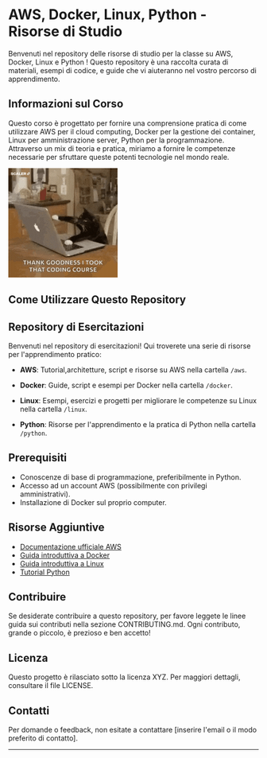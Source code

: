 # AWS, Docker, Linux, Python - Risorse di Studio

Benvenuti nel repository delle risorse di studio per la classe su AWS, Docker, Linux e Python ! Questo repository è una raccolta curata di materiali, esempi di codice, e guide che vi aiuteranno nel vostro percorso di apprendimento.

## Informazioni sul Corso

Questo corso è progettato per fornire una comprensione pratica di come utilizzare AWS per il cloud computing, Docker per la gestione dei container, Linux per amministrazione server, Python per la programmazione. Attraverso un mix di teoria e pratica, miriamo a fornire le competenze necessarie per sfruttare queste potenti tecnologie nel mondo reale.

![Gatto](resources/gif/giphyCat.gif)

## Come Utilizzare Questo Repository

## Repository di Esercitazioni

Benvenuti nel repository di esercitazioni! Qui troverete una serie di risorse per l'apprendimento pratico:

- **AWS**: Tutorial,architetture, script e risorse su AWS nella cartella `/aws`.
  
- **Docker**: Guide, script e esempi per Docker nella cartella `/docker`.
  
- **Linux**: Esempi, esercizi e progetti per migliorare le competenze su Linux nella cartella `/linux`.
  
- **Python**: Risorse per l'apprendimento e la pratica di Python nella cartella `/python`.

## Prerequisiti

- Conoscenze di base di programmazione, preferibilmente in Python.
- Accesso ad un account AWS (possibilmente con privilegi amministrativi).
- Installazione di Docker sul proprio computer.

## Risorse Aggiuntive

- [Documentazione ufficiale AWS](https://aws.amazon.com/documentation/)
- [Guida introduttiva a Docker](https://docs.docker.com/get-started/)
- [Guida introduttiva a Linux](https://www.linux.it/)
- [Tutorial Python](https://www.learnpython.org/)

## Contribuire

Se desiderate contribuire a questo repository, per favore leggete le linee guida sui contributi nella sezione CONTRIBUTING.md. Ogni contributo, grande o piccolo, è prezioso e ben accetto!

## Licenza

Questo progetto è rilasciato sotto la licenza XYZ. Per maggiori dettagli, consultare il file LICENSE.

## Contatti

Per domande o feedback, non esitate a contattare [inserire l'email o il modo preferito di contatto].

---
